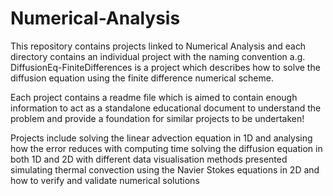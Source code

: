 # Numerical-Analysis

This repository contains projects linked to Numerical Analysis and each directory contains an individual project with the naming convention <application-nmethod> a.g. DiffusionEq-FiniteDifferences is a project which describes how to solve the diffusion equation using the finite difference numerical scheme.
  
Each project contains a readme file which is aimed to contain enough information to act as a standalone educational document to understand the problem and provide a foundation for similar projects to be undertaken!

Projects include
solving the linear advection equation in 1D and analysing how the error reduces with computing time
solving the diffusion equation in both 1D and 2D with different data visualisation methods presented
simulating thermal convection using the Navier Stokes equations in 2D and how to verify and validate numerical solutions

